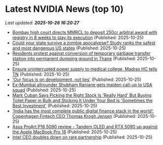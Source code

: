 # Latest NVIDIA News (top 10)
_Last updated: **2025-10-26 16:20:27**_

- [Bombay high court directs MMRCL to deposit 250cr arbitral award with registry in 8 weeks to stay its execution](https://timesofindia.indiatimes.com/city/mumbai/bombay-high-court-directs-mmrcl-to-deposit-250cr-arbitral-award-with-registry-in-8-weeks-to-stay-its-execution/articleshow/124809792.cms) (Published: 2025-10-25)
- [Could your state survive a zombie apocalypse? Study ranks the safest and most dangerous US states](https://timesofindia.indiatimes.com/etimes/trending/could-your-state-survive-a-zombie-apocalypse-study-ranks-the-safest-and-most-dangerous-us-states/articleshow/124808995.cms) (Published: 2025-10-25)
- [Residents protest against conversion of temporary garbage transfer station into permanent dumping ground in Thane](https://timesofindia.indiatimes.com/city/mumbai/residents-protest-against-conversion-of-temporary-garbage-transfer-station-into-permanent-dumping-ground-in-thane/articleshow/124809602.cms) (Published: 2025-10-25)
- [Ensure uninterrupted power supply to medical college, Madras HC tells TN](https://timesofindia.indiatimes.com/city/chennai/ensure-uninterrupted-power-supply-to-medical-college-madras-hc-tells-tn/articleshow/124809489.cms) (Published: 2025-10-25)
- [‘Our focus is on development, not lies’](https://timesofindia.indiatimes.com/city/patna/our-focus-is-on-development-not-lies/articleshow/124809452.cms) (Published: 2025-10-25)
- [Ex-Mumbai allrounder Shubham Ranjane gets maiden call-up to USA squad](https://timesofindia.indiatimes.com/sports/cricket/news/ex-mumbai-allrounder-shubham-ranjane-gets-maiden-call-up-to-usa-squad/articleshow/124809341.cms) (Published: 2025-10-25)
- [Mark Cuban Says Picking the Right Stock Is 'Really Hard' But Buying Toilet Paper in Bulk and Sticking It Under Your Bed Is 'Sometimes the Best Investment'](https://finance.yahoo.com/news/mark-cuban-says-picking-stock-160127711.html) (Published: 2025-10-25)
- [‘India has the most complete public digital finance stack in the world’: Copenhagen Fintech CEO Thomas Krogh Jensen](https://indianexpress.com/article/business/public-digital-finance-stack-copenhagen-fintech-ceo-thomas-krogh-jensen-10326912/) (Published: 2025-10-25)
- [Asus ProArt P16 5090 review - Tandem OLED and RTX 5090 up against the Apple MacBook Pro 16](https://www.notebookcheck.net/Asus-ProArt-P16-5090-review-Tandem-OLED-and-RTX-5090-up-against-the-Apple-MacBook-Pro-16.1146415.0.html) (Published: 2025-10-25)
- [Intel CEO doubles down on rare partnership](https://www.thestreet.com/technology/intel-ceo-doubles-down-on-rare-partnership) (Published: 2025-10-25)
